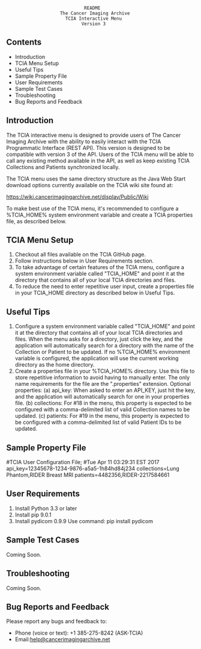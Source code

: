                                  README
                        The Cancer Imaging Archive
                          TCIA Interactive Menu
                                Version 3
Contents
--------

   * Introduction
   * TCIA Menu Setup
   * Useful Tips
   * Sample Property File
   * User Requirements
   * Sample Test Cases
   * Troubleshooting
   * Bug Reports and Feedback


Introduction
------------

   The TCIA interactive menu is designed to provide users of The Cancer Imaging
   Archive with the ability to easily interact with the TCIA Programmatic Interface 
   (REST API).  This version is designed to be compatible with version 3 of the API.
   Users of the TCIA menu will be able to call any existing method available in the 
   API, as well as keep existing TCIA Collections and Patients synchronized locally.

   The TCIA menu uses the same directory structure as the Java Web Start download
   options currently available on the TCIA wiki site found at:
   
   https://wiki.cancerimagingarchive.net/display/Public/Wiki
   
   To make best use of the TCIA menu, it's recommended to configure a %TCIA_HOME%
   system environment variable and create a TCIA properties file, as described below.


TCIA Menu Setup
-------------------------------------------------------

   1. Checkout all files available on the TCIA GitHub page.
   2. Follow instructions below in User Requirements section.
   3. To take advantage of certain features of the TCIA menu, configure a system
      environment variable called "TCIA_HOME" and point it at the directory
      that contains all of your local TCIA directories and files.
   4. To reduce the need to enter repetitive user input, create a properties
      file in your TCIA_HOME directory as described below in Useful Tips.
      
      
Useful Tips
-------------------------------------------------------

   1. Configure a system environment variable called "TCIA_HOME" and point it at 
      the directory that contains all of your local TCIA directories and files.
      When the menu asks for a directory, just click the <Enter> key, and the 
      application will automatically search for a directory with the name of the
      Collection or Patient to be updated.
      If no %TCIA_HOME% environment variable is configured, the application will
      use the current working directory as the home directory.
   2. Create a properties file in your %TCIA_HOME% directory. Use this file to
      store repetitive information to avoid having to manually enter.  The only
      name requirements for the file are the ".properties" extension.
      Optional properties:
      (a) api_key: When asked to enter an API_KEY, just hit the <Enter> key, and
          the application will automatically search for one in your properties file.
      (b) collections: For #18 in the menu, this property is expected to be configured 
	      with a comma-delimited list of valid Collection names to be updated.
      (c) patients: For #19 in the menu, this property is expected to be configured 
	      with a comma-delimited list of valid Patient IDs to be updated.
          
          
Sample Property File
-------------------------------------------------------

#TCIA User Configuration File;
#Tue Apr 11 03:29:31 EST 2017
api_key=12345678-1234-9876-a5a5-1h84hd84j234
collections=Lung Phantom,RIDER Breast MRI
patients=4482356,RIDER-2217584661


User Requirements
-----------------

   1. Install Python 3.3 or later
   2. Install pip 9.0.1
   3. Install pydicom 0.9.9
      Use command:  pip install pydicom


Sample Test Cases
-----------------

   Coming Soon.


Troubleshooting
------------------------

   Coming Soon.


Bug Reports and Feedback
------------------------

   Please report any bugs and feedback to:
   * Phone (voice or text): +1 385-275-8242 (ASK-TCIA)
   * Email:help@cancerimagingarchive.net




